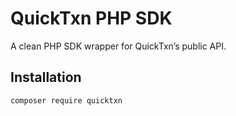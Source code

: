 # QuickTxn PHP SDK

A clean PHP SDK wrapper for QuickTxn’s public API.

## Installation

```bash
composer require quicktxn
